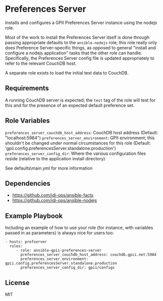 Preferences Server
==================

Installs and configures a GPII Preferences Server instance using the nodejs role.

Most of the work to install the Preferences Server itself is done through passing appropriate defaults to the `ansible-nodejs` role; this role really only does Preference Server-specific things, as opposed to general "install and configure a nodejs application" tasks that the other role can handle. Specifically, the Preferences Server config file is updated appropriately to refer to the relevant CouchDB host.

A separate role exists to load the initial test data to CouchDB.

Requirements
------------

A running CouchDB server is expected; the `test` tag of the role will test for this and for the presence of an expected default preference set.

Role Variables
--------------

`preferences_server_couchdb_host_address`: CouchDB host address (Default: "localhost:5984")
`preferences_server_environment`: GPII environment; this shouldn't be changed under normal circumstances for this role (Default: 'gpii.config.preferencesServer.standalone.production')
`preferences_server_config_dir`: Where the various configuration files reside (relative to the application install directory)

See defaults\main.yml for more information

Dependencies
------------

- https://github.com/idi-ops/ansible-facts
- https://github.com/idi-ops/ansible-nodejs

Example Playbook
----------------

Including an example of how to use your role (for instance, with variables passed in as parameters) is always nice for users too:

    - hosts: prefserver
      roles:
         - role: ansible-gpii-preferences-server
           preferences_server_couchdb_host_address: couchdb.gpii.net:5984
           preferences_server_environment: gpii.config.preferencesServer.standalone.production
           preferences_server_config_dir: gpii/configs

License
-------

MIT
